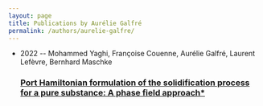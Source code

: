 ```yaml
---
layout: page
title: Publications by Aurélie Galfré
permalink: /authors/aurelie-galfre/
---
```


<ul class="post-list">
<li><span class='post-meta'>2022 -- Mohammed Yaghi, Françoise Couenne, Aurélie Galfré, Laurent Lefèvre, Bernhard Maschke</span><h3><a class='post-link' href='../../port-hamiltonian-formulation-of-the-solidification-process-for-a-pure-substance-a-phase-field-approach'>Port Hamiltonian formulation of the solidification process for a pure substance: A phase field approach*</a></h3></li>

</ul>
